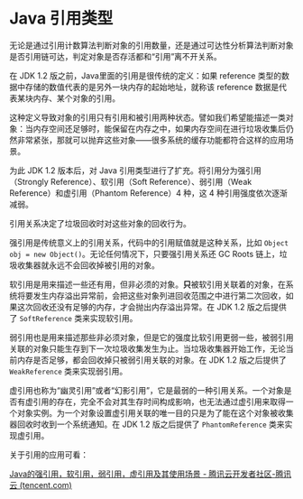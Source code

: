 # Java 引用类型



无论是通过引用计数算法判断对象的引用数量，还是通过可达性分析算法判断对象是否引用链可达，判定对象是否存活都和“引用”离不开关系。

在 JDK 1.2 版之前，Java里面的引用是很传统的定义：如果 reference 类型的数据中存储的数值代表的是另外一块内存的起始地址，就称该 reference 数据是代表某块内存、某个对象的引用。

这种定义导致对象的引用只有引用和被引用两种状态。譬如我们希望能描述一类对象：当内存空间还足够时，能保留在内存之中，如果内存空间在进行垃圾收集后仍然非常紧张，那就可以抛弃这些对象——很多系统的缓存功能都符合这样的应用场景。

为此 JDK 1.2 版本后，对 Java 引用类型进行了扩充。将引用分为强引用（Strongly Reference）、软引用（Soft Reference）、弱引用（Weak Reference）和虚引用（Phantom Reference）4 种，这 4 种引用强度依次逐渐减弱。

引用关系决定了垃圾回收时对这些对象的回收行为。



强引用是传统意义上的引用关系，代码中的引用赋值就是这种关系，比如 `Object obj = new Object()`。无论任何情况下，只要强引用关系还 GC Roots 链上，垃圾收集器就永远不会回收掉被引用的对象。



软引用是用来描述一些还有用，但非必须的对象。**只**被软引用关联着的对象，在系统将要发生内存溢出异常前，会把这些对象列进回收范围之中进行第二次回收，如果这次回收还没有足够的内存，才会抛出内存溢出异常。在 JDK 1.2 版之后提供了 `SoftReference` 类来实现软引用。



弱引用也是用来描述那些非必须对象，但是它的强度比软引用更弱一些，被弱引用关联的对象只能生存到下一次垃圾收集发生为止。当垃圾收集器开始工作，无论当前内存是否足够，都会回收掉只被弱引用关联的对象。在 JDK 1.2 版之后提供了 `WeakReference` 类来实现弱引用。



虚引用也称为“幽灵引用”或者“幻影引用”，它是最弱的一种引用关系。一个对象是否有虚引用的存在，完全不会对其生存时间构成影响，也无法通过虚引用来取得一个对象实例。为一个对象设置虚引用关联的唯一目的只是为了能在这个对象被收集器回收时收到一个系统通知。在 JDK 1.2 版之后提供了 `PhantomReference` 类来实现虚引用。



关于引用的应用可看：

[Java的强引用，软引用，弱引用，虚引用及其使用场景 - 腾讯云开发者社区-腾讯云 (tencent.com)](https://cloud.tencent.com/developer/article/1354351)